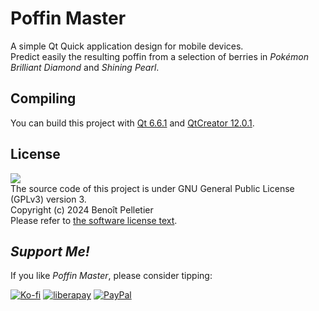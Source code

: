 # Poffin Master

A simple Qt Quick application design for mobile devices.\
Predict easily the resulting poffin from a selection of berries in *Pokémon Brilliant Diamond* and *Shining Pearl*.

## Compiling

You can build this project with [Qt 6.6.1](http://download.qt.io/official_releases/qt/6.6/6.6.1/) and [QtCreator 12.0.1](http://download.qt.io/official_releases/qtcreator/12.0/12.0.1/).

## License

<img src="https://www.gnu.org/graphics/gplv3-with-text-136x68.png"/>\
The source code of this project is under GNU General Public License (GPLv3) version 3.\
Copyright (c) 2024 Benoît Pelletier\
Please refer to [the software license text](LICENSE).
## *Support Me!*

 If you like *Poffin Master*, please consider tipping:

[![Ko-fi](https://img.shields.io/badge/Ko--fi-ff5f5f?style=for-the-badge)](https://ko-fi.com/M4M3NW2JV)
[![liberapay](https://img.shields.io/badge/liberapay-f6c915?style=for-the-badge)](https://liberapay.com/BenPyton/donate)
[![PayPal](https://img.shields.io/badge/PayPal-142c8e?style=for-the-badge)](https://www.paypal.com/donate/?hosted_button_id=9VWP66JU5DZXN)
